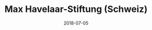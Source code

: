 ﻿---
title:          "Max Havelaar-Stiftung (Schweiz)"
date:           "2018-07-05"
draft:          false
robotsExclude:  true
---
